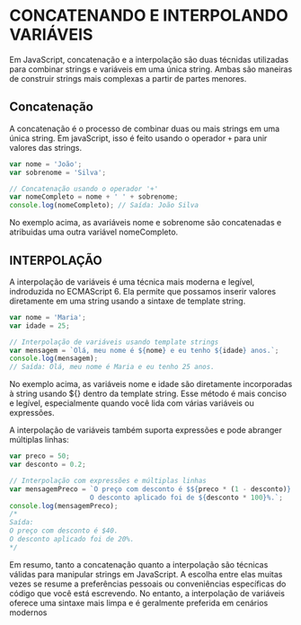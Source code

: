 # CONCATENANDO E INTERPOLANDO VARIÁVEIS

Em JavaScript, concatenação e a interpolação são duas técnidas utilizadas para combinar strings e variáveis em uma única string. Ambas são maneiras de construir strings mais complexas a partir de partes menores.

## Concatenação

A concatenação é o processo de combinar duas ou mais strings em uma única string. Em javaScript, isso é feito usando o operador `+` para unir valores das strings.

```js
var nome = 'João';
var sobrenome = 'Silva';

// Concatenação usando o operador '+'
var nomeCompleto = nome + ' ' + sobrenome;
console.log(nomeCompleto); // Saída: João Silva
```

No exemplo acima, as avariáveis nome e sobrenome são concatenadas e atribuidas uma outra variável nomeCompleto.

## INTERPOLAÇÃO

A interpolação de variáveis é uma técnica mais moderna e legível, indroduzida no ECMAScript 6. Ela permite que possamos inserir valores diretamente em uma string usando a sintaxe de template string.

```js
var nome = 'Maria';
var idade = 25;

// Interpolação de variáveis usando template strings
var mensagem = `Olá, meu nome é ${nome} e eu tenho ${idade} anos.`;
console.log(mensagem);
// Saída: Olá, meu nome é Maria e eu tenho 25 anos.
```

No exemplo acima, as variáveis nome e idade são diretamente incorporadas à string usando ${} dentro da template string. Esse método é mais conciso e legível, especialmente quando você lida com várias variáveis ou expressões.

A interpolação de variáveis também suporta expressões e pode abranger múltiplas linhas:

```js
var preco = 50;
var desconto = 0.2;

// Interpolação com expressões e múltiplas linhas
var mensagemPreco = `O preço com desconto é $${preco * (1 - desconto)}.
                    O desconto aplicado foi de ${desconto * 100}%.`;
console.log(mensagemPreco);
/*
Saída:
O preço com desconto é $40.
O desconto aplicado foi de 20%.
*/
```

Em resumo, tanto a concatenação quanto a interpolação são técnicas válidas para manipular strings em JavaScript. A escolha entre elas muitas vezes se resume a preferências pessoais ou conveniências específicas do código que você está escrevendo. No entanto, a interpolação de variáveis oferece uma sintaxe mais limpa e é geralmente preferida em cenários modernos

